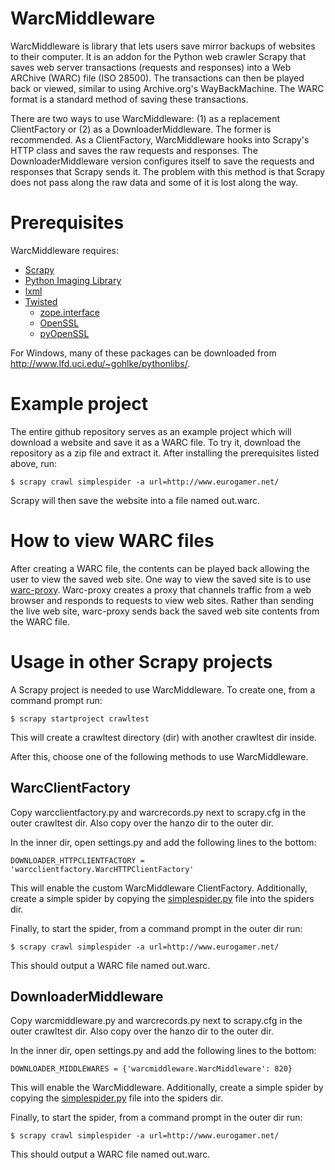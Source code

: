 WarcMiddleware
==============
WarcMiddleware is library that lets users save mirror backups of websites to
their computer. It is an addon for the Python web crawler Scrapy that saves
web server transactions (requests and responses) into a Web ARChive (WARC) file
(ISO 28500). The transactions can then be played back or viewed, similar
to using Archive.org's WayBackMachine. The WARC format is a standard method of
saving these transactions.

There are two ways to use WarcMiddleware: (1) as a replacement ClientFactory or
(2) as a DownloaderMiddleware. The former is recommended. As a ClientFactory,
WarcMiddleware hooks into Scrapy's HTTP class and saves the raw requests and
responses. The DownloaderMiddleware version configures itself to save the
requests and responses that Scrapy sends it. The problem with this method is
that Scrapy does not pass along the raw data and some of it is lost along the
way.

Prerequisites
=============
WarcMiddleware requires:

* [Scrapy](http://scrapy.org/)
 * [Python Imaging Library](http://www.pythonware.com/products/pil/)
 * [lxml](http://pypi.python.org/pypi/lxml/)
 * [Twisted](http://twistedmatrix.com/trac/)
     * [zope.interface](http://pypi.python.org/pypi/zope.interface)
     * [OpenSSL](http://slproweb.com/products/Win32OpenSSL.html)
     * [pyOpenSSL](https://launchpad.net/pyopenssl)

For Windows, many of these packages can be downloaded from
<http://www.lfd.uci.edu/~gohlke/pythonlibs/>.

Example project
===============
The entire github repository serves as an example project which will download
a website and save it as a WARC file. To try it, download the repository as a
zip file and extract it. After installing the prerequisites listed above, run:

    $ scrapy crawl simplespider -a url=http://www.eurogamer.net/

Scrapy will then save the website into a file named out.warc.

How to view WARC files
======================
After creating a WARC file, the contents can be played back allowing the user
to view the saved web site. One way to view the saved site is to use [warc-proxy](https://github.com/alard/warc-proxy).
Warc-proxy creates a proxy that channels traffic from a web browser and responds
to requests to view web sites. Rather than sending the live web site, warc-proxy
sends back the saved web site contents from the WARC file.

Usage in other Scrapy projects
==============================
A Scrapy project is needed to use WarcMiddleware. To create one, from a command
prompt run:

    $ scrapy startproject crawltest

This will create a crawltest directory (dir) with another crawltest dir inside.

After this, choose one of the following methods to use WarcMiddleware.

WarcClientFactory
-----------------
Copy warcclientfactory.py and warcrecords.py next to scrapy.cfg in the outer
crawltest dir. Also copy over the hanzo dir to the outer dir.

In the inner dir, open settings.py and add the following lines to the bottom:

    DOWNLOADER_HTTPCLIENTFACTORY = 'warcclientfactory.WarcHTTPClientFactory'

This will enable the custom WarcMiddleware ClientFactory. Additionally, create
a simple spider by copying the 
[simplespider.py](https://github.com/iramari/WarcMiddleware/blob/master/crawltest/spiders/simplespider.py)
file into the spiders dir.

Finally, to start the spider, from a command prompt in the outer dir run:

    $ scrapy crawl simplespider -a url=http://www.eurogamer.net/

This should output a WARC file named out.warc.

DownloaderMiddleware
--------------------
Copy warcmiddleware.py and warcrecords.py next to scrapy.cfg in the outer
crawltest dir. Also copy over the hanzo dir to the outer dir.

In the inner dir, open settings.py and add the following lines to the bottom:

    DOWNLOADER_MIDDLEWARES = {'warcmiddleware.WarcMiddleware': 820}

This will enable the WarcMiddleware. Additionally, create a simple spider by
copying the
[simplespider.py](https://github.com/iramari/WarcMiddleware/blob/master/crawltest/spiders/simplespider.py)
file into the spiders dir.

Finally, to start the spider, from a command prompt in the outer dir run:

    $ scrapy crawl simplespider -a url=http://www.eurogamer.net/

This should output a WARC file named out.warc.
